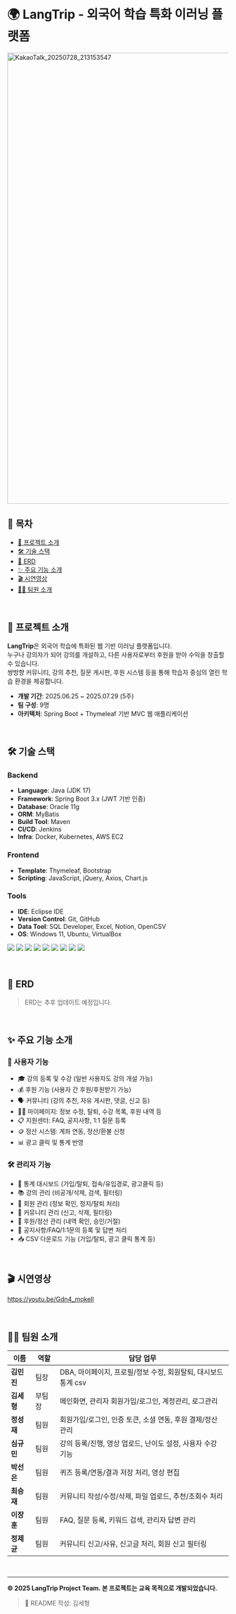 # 🌍 LangTrip - 외국어 학습 특화 이러닝 플랫폼

<img width="1024" height="1024" alt="KakaoTalk_20250728_213153547" src="https://github.com/user-attachments/assets/d8e0d13c-aa7b-43c8-a294-f34caa1018db" />


<br/>

## 📑 목차  
- [📝 프로젝트 소개](#-프로젝트-소개)
- [🛠 기술 스택](#-기술-스택)
- [💾 ERD](#-erd)
- [✨ 주요 기능 소개](#-주요-기능-소개)  
- [🎬 시연영상](#-시연영상)   
- [💁‍♂️ 팀원 소개](#-팀원-소개)  

<br/>

## 📝 프로젝트 소개
**LangTrip**은 외국어 학습에 특화된 웹 기반 이러닝 플랫폼입니다.  
누구나 강의자가 되어 강의를 개설하고, 다른 사용자로부터 후원을 받아 수익을 창출할 수 있습니다.  
쌍방향 커뮤니티, 강의 추천, 질문 게시판, 후원 시스템 등을 통해 학습자 중심의 열린 학습 환경을 제공합니다.

- **개발 기간**: 2025.06.25 ~ 2025.07.29 (5주)
- **팀 구성**: 9명  
- **아키텍처**: Spring Boot + Thymeleaf 기반 MVC 웹 애플리케이션  

<br/>

## 🛠 기술 스택

### Backend
- **Language**: Java (JDK 17)
- **Framework**: Spring Boot 3.x (JWT 기반 인증)
- **Database**: Oracle 11g
- **ORM**: MyBatis
- **Build Tool**: Maven
- **CI/CD**: Jenkins
- **Infra**: Docker, Kubernetes, AWS EC2

### Frontend
- **Template**: Thymeleaf, Bootstrap
- **Scripting**: JavaScript, jQuery, Axios, Chart.js

### Tools
- **IDE**: Eclipse IDE
- **Version Control**: Git, GitHub
- **Data Tool**: SQL Developer, Excel, Notion, OpenCSV
- **OS**: Windows 11, Ubuntu, VirtualBox

<img src="https://img.shields.io/badge/java-007396?style=for-the-badge&logo=java&logoColor=white"> <img src="https://img.shields.io/badge/spring-6DB33F?style=for-the-badge&logo=spring&logoColor=white"> <img src="https://img.shields.io/badge/javascript-F7DF1E?style=for-the-badge&logo=javascript&logoColor=black"> <img src="https://img.shields.io/badge/bootstrap-7952B3?style=for-the-badge&logo=bootstrap&logoColor=white"> <img src="https://img.shields.io/badge/oracle-F80000?style=for-the-badge&logo=oracle&logoColor=white"> <img src="https://img.shields.io/badge/mybatis-000000?style=for-the-badge&logo=mybatis&logoColor=white"> <img src="https://img.shields.io/badge/docker-2496ED?style=for-the-badge&logo=docker&logoColor=white"> <img src="https://img.shields.io/badge/github-181717?style=for-the-badge&logo=github&logoColor=white"> <img src="https://img.shields.io/badge/kubernetes-326CE5?style=for-the-badge&logo=kubernetes&logoColor=white">

<br/>

## 💾 ERD
> ERD는 추후 업데이트 예정입니다.  

<br/>

## ✨ 주요 기능 소개

### 👥 사용자 기능
- 🎓 강의 등록 및 수강 (일반 사용자도 강의 개설 가능)
- 💰 후원 기능 (사용자 간 후원/후원받기 가능)
- 🗣 커뮤니티 (강의 추천, 자유 게시판, 댓글, 신고 등)
- 🧑‍💻 마이페이지: 정보 수정, 탈퇴, 수강 목록, 후원 내역 등
- 📋 지원센터: FAQ, 공지사항, 1:1 질문 등록
- 🪙 정산 시스템: 계좌 연동, 정산/환불 신청
- 📊 광고 클릭 및 통계 반영

### 🛠 관리자 기능
- 🧾 통계 대시보드 (가입/탈퇴, 접속/유입경로, 광고클릭 등)
- 📚 강의 관리 (비공개/삭제, 검색, 필터링)
- 🧑 회원 관리 (정보 확인, 정지/탈퇴 처리)
- 💬 커뮤니티 관리 (신고, 삭제, 필터링)
- 💸 후원/정산 관리 (내역 확인, 승인/거절)
- 📢 공지사항/FAQ/1:1문의 등록 및 답변 처리
- 📥 CSV 다운로드 기능 (가입/탈퇴, 광고 클릭 통계 등)

<br/>

## 🎬 시연영상
https://youtu.be/Gdn4_mokelI

<br/>

## 💁‍♂️ 팀원 소개

| 이름 | 역할 | 담당 업무 |
|------|------|-----------|
| **김민진** | 팀장 | DBA, 마이페이지, 프로필/정보 수정, 회원탈퇴, 대시보드 통계 csv |
| **김세형** | 부팀장 | 메인화면, 관리자 회원가입/로그인, 계정관리, 로그관리 |
| **정성재** | 팀원 | 회원가입/로그인, 인증 토큰, 소셜 연동, 후원 결제/정산 관리 |
| **심규민** | 팀원 | 강의 등록/진행, 영상 업로드, 난이도 설정, 사용자 수강 기능 |
| **박선은** | 팀원 | 퀴즈 등록/연동/결과 저장 처리, 영상 편집 |
| **최승재** | 팀원 | 커뮤니티 작성/수정/삭제, 파일 업로드, 추천/조회수 처리 |
| **이장훈** | 팀원 | FAQ, 질문 등록, 키워드 검색, 관리자 답변 관리 |
| **정제균** | 팀원 | 커뮤니티 신고/사유, 신고글 처리, 회원 신고 필터링 |

<br/>

---

**© 2025 LangTrip Project Team. 본 프로젝트는 교육 목적으로 개발되었습니다.**

> 🙋 README 작성: 김세형
